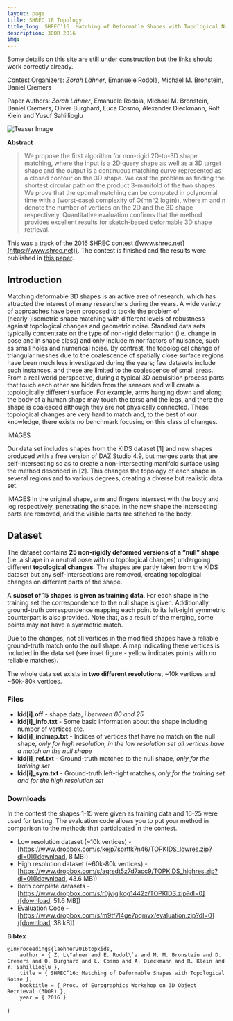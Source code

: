 ```yaml
---
layout: page
title: SHREC'16 Topology
title_long: SHREC’16: Matching of Deformable Shapes with Topological Noise
description: 3DOR 2016
img:
---
```


Some details on this site are still under construction but the links should work correctly already.

Contest Organizers:
*Zorah Lähner*, Emanuele Rodolà, Michael M. Bronstein, Daniel Cremers

Paper Authors:
*Zorah Lähner*, Emanuele Rodolà, Michael M. Bronstein, Daniel Cremers, Oliver Burghard, Luca Cosmo, Alexander Dieckmann, Rolf Klein and Yusuf Sahillioglu

<img class="col two teaser" src="{{ site.baseurl }}/assets/img/laehner2016elastic2D3D.png" alt="Teaser Image" title="teaser" />

**Abstract**

> We propose the first algorithm for non-rigid 2D-to-3D shape matching, where the input is a 2D query shape as well as a 3D target shape and the output is a continuous matching curve represented as a closed contour on the 3D shape. We cast the problem as finding the shortest circular path on the product 3-manifold of the two shapes. We prove that the optimal matching can be computed in polynomial time with a (worst-case) complexity of O(mn^2 log(n)), where m and n denote the number of vertices on the 2D and the 3D shape respectively. Quantitative evaluation confirms that the method provides excellent results for sketch-based deformable 3D shape retrieval.

This was a track of the 2016 SHREC contest ([www.shrec.net](https://www.shrec.net)). The contest is finished and the results were published in [this paper](../assets/pdfs/shrec16-3dor.pdf).

## Introduction

Matching deformable 3D shapes is an active area of research, which has attracted the interest of many researchers during the years. A wide variety of approaches have been proposed to tackle the problem of (nearly-)isometric shape matching with different levels of robustness against topological changes and geometric noise. Standard data sets typically concentrate on the type of non-rigid deformation (i.e. change in pose and in shape class) and only include minor factors of nuisance, such as small holes and numerical noise. By contrast, the topological change of triangular meshes due to the coalescence of spatially close surface regions have been much less investigated during the years; few datasets include such instances, and these are limited to the coalescence of small areas. From a real world perspective, during a typical 3D acquisition process parts that touch each other are hidden from the sensors and will create a topologically different surface. For example, arms hanging down and along the body of a human shape may touch the torso and the legs, and there the shape is coalesced although they are not physically connected. These topological changes are very hard to match and, to the best of our knowledge, there exists no benchmark focusing on this class of changes.

IMAGES

Our data set includes shapes from the KIDS dataset [1] and new shapes produced with a free version of DAZ Studio 4.9, but merges parts that are self-intersecting so as to create a non-intersecting manifold surface using the method described in [2]. This changes the topology of each shape in several regions and to various degrees, creating a diverse but realistic data set.

IMAGES
In the original shape, arm and fingers intersect with the body and leg respectively, penetrating the shape. In the new shape the intersecting parts are removed, and the visible parts are stitched to the body.

## Dataset

The dataset contains **25 non-rigidly deformed versions of a “null” shape** (i.e. a shape in a neutral pose with no topological changes) undergoing different **topological changes**. The shapes are partly taken from the KIDS dataset but any self-intersections are removed, creating topological changes on different parts of the shape.

A **subset of 15 shapes is given as training data**. For each shape in the training set the correspondence to the null shape is given. Additionally, ground-truth correspondence mapping each point to its left-right symmetric counterpart is also provided. Note that, as a result of the merging, some points may not have a symmetric match.

Due to the changes, not all vertices in the modified shapes have a reliable ground-truth match onto the null shape. A map indicating these vertices is included in the data set (see inset figure - yellow indicates points with no reliable matches).

The whole data set exists in **two different resolutions**, ~10k vertices and ~60k-80k vertices.

### Files


* **kid[i].off** - shape data, *i between 00 and 25*
* **kid[i]_info.txt** - Some basic information about the shape including number of vertices etc.
* **kid[i]_indmap.txt** - Indices of vertices that have no match on the null shape, *only for high resolution, in the low resolution set all vertices have a match on the null shape*
* **kid[i]_ref.txt** - Ground-truth matches to the null shape, *only for the training set*
* **kid[i]_sym.txt** - Ground-truth left-right matches, *only for the training set and for the high resolution set*

### Downloads

In the contest the shapes 1-15 were given as training data and 16-25 were used for testing. The evaluation code allows you to put your method in comparison to the methods that participated in the contest.

* Low resolution dataset (~10k vertices) - [https://www.dropbox.com/s/kejp7sprttk7n46/TOPKIDS_lowres.zip?dl=0]([download, 8 MB])
* High resolution dataset (~60k-80k vertices) - [https://www.dropbox.com/s/aqrsdt5z7d7acc9/TOPKIDS_highres.zip?dl=0]([download, 43.6 MB])
* Both complete datasets - [https://www.dropbox.com/s/r0jyiglkog1442z/TOPKIDS.zip?dl=0]([download, 51.6 MB])
* Evaluation Code - [https://www.dropbox.com/s/m9tf7l4ge7pqmvx/evaluation.zip?dl=0]([download, 38 kB])

**Bibtex**

    @InProceedings{laehner2016topkids,
        author = { Z. L\"ahner and E. Rodol\`a and M. M. Bronstein and D. Cremers and O. Burghard and L. Cosmo and A. Dieckmann and R. Klein and Y. Sahillioglu },
        title = { SHREC’16: Matching of Deformable Shapes with Topological Noise },
        booktitle = { Proc. of Eurographics Workshop on 3D Object Retrieval (3DOR) },
        year = { 2016 }
}
